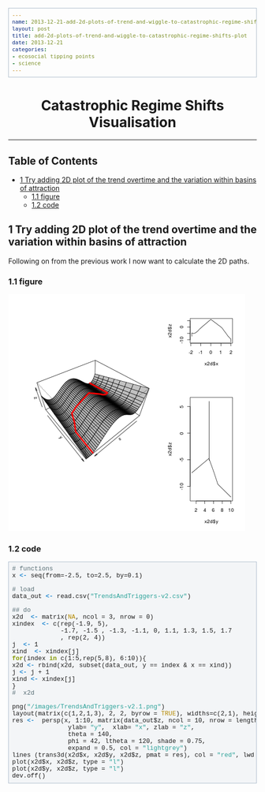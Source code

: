 ```yaml
---
name: 2013-12-21-add-2d-plots-of-trend-and-wiggle-to-catastrophic-regime-shifts-plot
layout: post
title: add-2d-plots-of-trend-and-wiggle-to-catastrophic-regime-shifts-plot
date: 2013-12-21
categories:
- ecosocial tipping points
- science
---
```


<head>
<title>Catastrophic Regime Shifts Visualisation </title>
<meta http-equiv="Content-Type" content="text/html;charset=utf-8"/>
<meta name="title" content="Catastrophic Regime Shifts Visualisation "/>
<meta name="generator" content="Org-mode"/>
<meta name="generated" content="2013-12-21T01:01+1100"/>
<meta name="author" content="Ivan Hanigan"/>
<meta name="description" content=""/>
<meta name="keywords" content=""/>
<style type="text/css">
 <!--/*--><![CDATA[/*><!--*/
  html { font-family: Times, serif; font-size: 12pt; }
  .title  { text-align: center; }
  .todo   { color: red; }
  .done   { color: green; }
  .tag    { background-color: #add8e6; font-weight:normal }
  .target { }
  .timestamp { color: #bebebe; }
  .timestamp-kwd { color: #5f9ea0; }
  .right  {margin-left:auto; margin-right:0px;  text-align:right;}
  .left   {margin-left:0px;  margin-right:auto; text-align:left;}
  .center {margin-left:auto; margin-right:auto; text-align:center;}
  p.verse { margin-left: 3% }
  pre {
        border: 1pt solid #AEBDCC;
        background-color: #F3F5F7;
        padding: 5pt;
        font-family: courier, monospace;
        font-size: 90%;
        overflow:auto;
  }
  table { border-collapse: collapse; }
  td, th { vertical-align: top;  }
  th.right  { text-align:center;  }
  th.left   { text-align:center;   }
  th.center { text-align:center; }
  td.right  { text-align:right;  }
  td.left   { text-align:left;   }
  td.center { text-align:center; }
  dt { font-weight: bold; }
  div.figure { padding: 0.5em; }
  div.figure p { text-align: center; }
  div.inlinetask {
    padding:10px;
    border:2px solid gray;
    margin:10px;
    background: #ffffcc;
  }
  textarea { overflow-x: auto; }
  .linenr { font-size:smaller }
  .code-highlighted {background-color:#ffff00;}
  .org-info-js_info-navigation { border-style:none; }
  #org-info-js_console-label { font-size:10px; font-weight:bold;
                               white-space:nowrap; }
  .org-info-js_search-highlight {background-color:#ffff00; color:#000000;
                                 font-weight:bold; }
  /*]]>*/-->
</style>
<script type="text/javascript">
/*
@licstart  The following is the entire license notice for the
JavaScript code in this tag.

Copyright (C) 2012-2013 Free Software Foundation, Inc.

The JavaScript code in this tag is free software: you can
redistribute it and/or modify it under the terms of the GNU
General Public License (GNU GPL) as published by the Free Software
Foundation, either version 3 of the License, or (at your option)
any later version.  The code is distributed WITHOUT ANY WARRANTY;
without even the implied warranty of MERCHANTABILITY or FITNESS
FOR A PARTICULAR PURPOSE.  See the GNU GPL for more details.

As additional permission under GNU GPL version 3 section 7, you
may distribute non-source (e.g., minimized or compacted) forms of
that code without the copy of the GNU GPL normally required by
section 4, provided you include this license notice and a URL
through which recipients can access the Corresponding Source.


@licend  The above is the entire license notice
for the JavaScript code in this tag.
*/
<!--/*--><![CDATA[/*><!--*/
 function CodeHighlightOn(elem, id)
 {
   var target = document.getElementById(id);
   if(null != target) {
     elem.cacheClassElem = elem.className;
     elem.cacheClassTarget = target.className;
     target.className = "code-highlighted";
     elem.className   = "code-highlighted";
   }
 }
 function CodeHighlightOff(elem, id)
 {
   var target = document.getElementById(id);
   if(elem.cacheClassElem)
     elem.className = elem.cacheClassElem;
   if(elem.cacheClassTarget)
     target.className = elem.cacheClassTarget;
 }
/*]]>*///-->
</script>

</head>
<body>

<div id="preamble">

</div>

<div id="content">
<h1 class="title">Catastrophic Regime Shifts Visualisation </h1>


<hr/>

<div id="table-of-contents">
<h2>Table of Contents</h2>
<div id="text-table-of-contents">
<ul>
<li><a href="#sec-1">1 Try adding 2D plot of the trend overtime and the variation within basins of attraction</a>
<ul>
<li><a href="#sec-1-1">1.1 figure</a></li>
<li><a href="#sec-1-2">1.2 code</a></li>
</ul>
</li>
</ul>
</div>
</div>

<div id="outline-container-1" class="outline-2">
<h2 id="sec-1"><span class="section-number-2">1</span> Try adding 2D plot of the trend overtime and the variation within basins of attraction</h2>
<div class="outline-text-2" id="text-1">

<p>Following on from the previous work I now want to calculate the 2D paths.
</p>
</div>

<div id="outline-container-1-1" class="outline-3">
<h3 id="sec-1-1"><span class="section-number-3">1.1</span> figure</h3>
<div class="outline-text-3" id="text-1-1">

<p><img src="/images/TrendsAndTriggers-v2.1.png"  alt="/images/TrendsAndTriggers-v2.1.png" />
</p>

</div>

</div>

<div id="outline-container-1-2" class="outline-3">
<h3 id="sec-1-2"><span class="section-number-3">1.2</span> code</h3>
<div class="outline-text-3" id="text-1-2">




<pre class="src src-R"><span style="color: #586e75;"># </span><span style="color: #586e75;">functions</span>
x <span style="color: #268bd2; font-weight: bold;">&lt;-</span> seq(from=-2.5, to=2.5, by=0.1)

<span style="color: #586e75;"># </span><span style="color: #586e75;">load</span>
data_out <span style="color: #268bd2; font-weight: bold;">&lt;-</span> read.csv(<span style="color: #2aa198;">"TrendsAndTriggers-v2.csv"</span>)

<span style="color: #586e75;">## </span><span style="color: #586e75;">do</span>
x2d  <span style="color: #268bd2; font-weight: bold;">&lt;-</span> matrix(<span style="color: #b58900;">NA</span>, ncol = 3, nrow = 0)
xindex  <span style="color: #268bd2; font-weight: bold;">&lt;-</span> c(rep(-1.9, 5), 
             -1.7, -1.5 , -1.3, -1.1, 0, 1.1, 1.3, 1.5, 1.7
             , rep(2, 4))
j  <span style="color: #268bd2; font-weight: bold;">&lt;-</span> 1
xind  <span style="color: #268bd2; font-weight: bold;">&lt;-</span> xindex[j]
<span style="color: #859900; font-weight: bold;">for</span>(index <span style="color: #859900; font-weight: bold;">in</span> c(1:5,rep(5,8), 6:10)){
x2d <span style="color: #268bd2; font-weight: bold;">&lt;-</span> rbind(x2d, subset(data_out, y == index &amp; x == xind))
j <span style="color: #268bd2; font-weight: bold;">&lt;-</span> j + 1
xind <span style="color: #268bd2; font-weight: bold;">&lt;-</span> xindex[j]
}
<span style="color: #586e75;">#  </span><span style="color: #586e75;">x2d</span>

png(<span style="color: #2aa198;">"/images/TrendsAndTriggers-v2.1.png"</span>)
layout(matrix(c(1,2,1,3), 2, 2, byrow = <span style="color: #b58900;">TRUE</span>), widths=c(2,1), heights=c(1,2))
res <span style="color: #268bd2; font-weight: bold;">&lt;-</span>  persp(x, 1:10, matrix(data_out$z, ncol = 10, nrow = length(x)),
               ylab= <span style="color: #2aa198;">"y"</span>,  xlab= <span style="color: #2aa198;">"x"</span>, zlab = <span style="color: #2aa198;">"z"</span>,  
               theta = 140, 
               phi = 42, ltheta = 120, shade = 0.75,
               expand = 0.5, col = <span style="color: #2aa198;">"lightgrey"</span>)
lines (trans3d(x2d$x, x2d$y, x2d$z, pmat = res), col = <span style="color: #2aa198;">"red"</span>, lwd = 4)
plot(x2d$x, x2d$z, type = <span style="color: #2aa198;">"l"</span>)
plot(x2d$y, x2d$z, type = <span style="color: #2aa198;">"l"</span>)
dev.off()
</pre>



</div>
</div>
</div>
</div>

</body>
